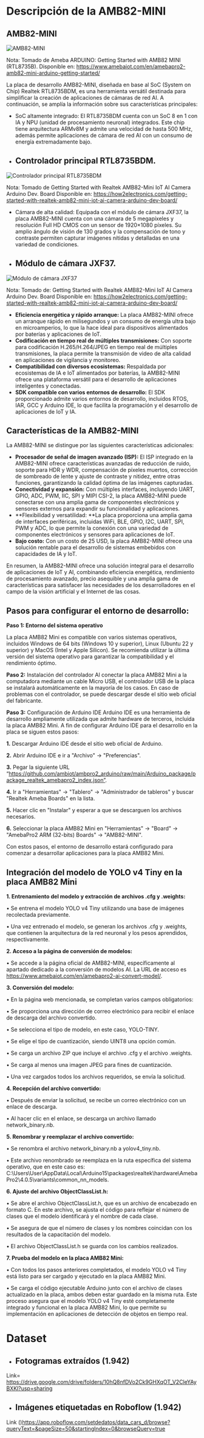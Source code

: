 # Descripción de la AMB82-MINI
## AMB82-MINI
![AMB82-MINI](https://github.com/KevinSandoval02/Speed_Detection/assets/104235535/51324c0c-405c-48ab-b07d-834e2ca1cd8b)

Nota: Tomado de Ameba ARDUINO: Getting Started with AMB82 MINI (RTL8735B).
Disponible en: https://www.amebaiot.com/en/amebapro2-amb82-mini-arduino-getting-started/

La placa de desarrollo AMB82-MINI, diseñada en base al SoC (System on Chip) Realtek RTL8735BDM, es una herramienta versátil destinada para simplificar la creación de aplicaciones de cámaras de red AI. A continuación, se amplía la información sobre sus características principales:
- SoC altamente integrado: El RTL8735BDM cuenta con un SoC 8 en 1 con IA y NPU (unidad de procesamiento neuronal) integrados. Este chip tiene arquitectura ARMv8M y admite una velocidad de hasta 500 MHz, además permite aplicaciones de cámara de red AI con un consumo de energía extremadamente bajo.

- ## Controlador principal RTL8735BDM.
![Controlador principal RTL8735BDM](https://github.com/KevinSandoval02/Speed_Detection/assets/104235535/fb8f5393-0e82-44ab-bbd1-40b70941bf2d)

Nota: Tomado de Getting Started with Realtek AMB82-Mini IoT AI Camera Arduino Dev. Board
Disponible en: https://how2electronics.com/getting-started-with-realtek-amb82-mini-iot-ai-camera-arduino-dev-board/

- Cámara de alta calidad: Equipada con el módulo de cámara JXF37, la placa AMB82-MINI cuenta con una cámara de 5 megapíxeles y resolución Full HD CMOS con un sensor de 1920×1080 píxeles. Su amplio ángulo de visión de 130 grados y la compensación de tono y contraste permiten capturar imágenes nítidas y detalladas en una variedad de condiciones.

- ## Módulo de cámara JXF37.
![Módulo de cámara JXF37](https://github.com/KevinSandoval02/Speed_Detection/assets/104235535/63046f8c-b944-4352-b686-14dfc8aa0965)

Nota: Tomado de: Getting Started with Realtek AMB82-Mini IoT AI Camera Arduino Dev. Board
Disponible en: https://how2electronics.com/getting-started-with-realtek-amb82-mini-iot-ai-camera-arduino-dev-board/

- **Eficiencia energética y rápido arranque:** La placa AMB82-MINI ofrece un arranque rápido en milisegundos y un consumo de energía ultra bajo en microamperios, lo que la hace ideal para dispositivos alimentados por baterías y aplicaciones de IoT.
- **Codificación en tiempo real de múltiples transmisiones:**
 Con soporte para codificación H.265/H.264/JPEG en tiempo real de múltiples transmisiones, la placa permite la transmisión de video de alta calidad en aplicaciones de vigilancia y monitoreo.
- **Compatibilidad con diversos ecosistemas:**
Respaldada por ecosistemas de IA e IoT alimentados por baterías, la AMB82-MINI ofrece una plataforma versátil para el desarrollo de aplicaciones inteligentes y conectadas.
- **SDK compatible con varios entornos de desarrollo:**
El SDK proporcionado admite varios entornos de desarrollo, incluidos RTOS, IAR, GCC y Arduino IDE, lo que facilita la programación y el desarrollo de aplicaciones de IoT y IA.

## Características de la AMB82-MINI
La AMB82-MINI se distingue por las siguientes características adicionales:
- **Procesador de señal de imagen avanzado (ISP):** El ISP integrado en la AMB82-MINI ofrece características avanzadas de reducción de ruido, soporte para HDR y WDR, compensación de píxeles muertos, corrección de sombreado de lente y ajuste de contraste y nitidez, entre otras funciones, garantizando la calidad óptima de las imágenes capturadas.
- **Conectividad y expansión:** Con múltiples interfaces, incluyendo UART, GPIO, ADC, PWM, IIC, SPI y MIPI CSI-2, la placa AMB82-MINI puede conectarse con una amplia gama de componentes electrónicos y sensores externos para expandir su funcionalidad y aplicaciones.
- **Flexibilidad y versatilidad: **La placa proporciona una amplia gama de interfaces periféricas, incluidas WiFi, BLE, GPIO, I2C, UART, SPI, PWM y ADC, lo que permite la conexión con una variedad de componentes electrónicos y sensores para aplicaciones de IoT.
- **Bajo costo:** Con un costo de 25 USD, la placa AMB82-MINI ofrece una solución rentable para el desarrollo de sistemas embebidos con capacidades de IA y IoT.

En resumen, la AMB82-MINI ofrece una solución integral para el desarrollo de aplicaciones de IoT y AI, combinando eficiencia energética, rendimiento de procesamiento avanzado, precio asequible y una amplia gama de características para satisfacer las necesidades de los desarrolladores en el campo de la visión artificial y el Internet de las cosas.

## Pasos para configurar el entorno de desarrollo:

**Paso 1: Entorno del sistema operativo**

La placa AMB82 Mini es compatible con varios sistemas operativos, incluidos Windows de 64 bits (Windows 10 y superior), Linux (Ubuntu 22 y superior) y MacOS (Intel y Apple Silicon). Se recomienda utilizar la última versión del sistema operativo para garantizar la compatibilidad y el rendimiento óptimo.

**Paso 2:** Instalación del controlador
Al conectar la placa AMB82 Mini a la computadora mediante un cable Micro USB, el controlador USB de la placa se instalará automáticamente en la mayoría de los casos. En caso de problemas con el controlador, se puede descargar desde el sitio web oficial del fabricante.

**Paso 3:** Configuración de Arduino IDE
Arduino IDE es una herramienta de desarrollo ampliamente utilizada que admite hardware de terceros, incluida la placa AMB82 Mini. A fin de configurar Arduino IDE para el desarrollo en la placa se siguen estos pasos:

**1.**	Descargar Arduino IDE desde el sitio web oficial de Arduino.

**2.**	Abrir Arduino IDE e ir a "Archivo" -> "Preferencias".

**3.**	Pegar la siguiente URL “https://github.com/ambiot/ambpro2_arduino/raw/main/Arduino_package/package_realtek_amebapro2_index.json”.

**4.**	Ir a "Herramientas" -> "Tablero" -> "Administrador de tableros" y buscar "Realtek Ameba Boards" en la lista.

**5.**	Hacer clic en "Instalar" y esperar a que se descarguen los archivos necesarios.

**6.**	Seleccionar la placa AMB82 Mini en "Herramientas" -> "Board" -> "AmebaPro2 ARM (32-bits) Boards" -> "AMB82-MINI".

Con estos pasos, el entorno de desarrollo estará configurado para comenzar a desarrollar aplicaciones para la placa AMB82 Mini.


## Integración del modelo de YOLO v4 Tiny en la placa AMB82 Mini

**1.	Entrenamiento del modelo y extracción de archivos .cfg y .weights:**

•	Se entrena el modelo YOLO v4 Tiny utilizando una base de imágenes recolectada previamente.

•	Una vez entrenado el modelo, se generan los archivos .cfg y .weights, que contienen la arquitectura de la red neuronal y los pesos aprendidos, respectivamente.

**2.	Acceso a la página de conversión de modelos:**

•	Se accede a la página oficial de AMB82-MINI, específicamente al apartado dedicado a la conversión de modelos AI. La URL de acceso es https://www.amebaiot.com/en/amebapro2-ai-convert-model/.

**3.	Conversión del modelo:**

•	En la página web mencionada, se completan varios campos obligatorios:

•	Se proporciona una dirección de correo electrónico para recibir el enlace de descarga del archivo convertido.

•	Se selecciona el tipo de modelo, en este caso, YOLO-TINY.

•	Se elige el tipo de cuantización, siendo UINT8 una opción común.

•	Se carga un archivo ZIP que incluye el archivo .cfg y el archivo .weights.

•	Se carga al menos una imagen JPEG para fines de cuantización.

•	Una vez cargados todos los archivos requeridos, se envía la solicitud.

**4.	Recepción del archivo convertido:**

•	Después de enviar la solicitud, se recibe un correo electrónico con un enlace de descarga.

•	Al hacer clic en el enlace, se descarga un archivo llamado network_binary.nb.

**5.	Renombrar y reemplazar el archivo convertido:**

•	Se renombra el archivo network_binary.nb a yolov4_tiny.nb.

•	Este archivo renombrado se reemplaza en la ruta específica del sistema operativo, que en este caso es: C:\Users\User\AppData\Local\Arduino15\packages\realtek\hardware\AmebaPro2\4.0.5\variants\common_nn_models.

**6.	Ajuste del archivo ObjectClassList.h:**

•	Se abre el archivo ObjectClassList.h, que es un archivo de encabezado en formato C. En este archivo, se ajusta el código para reflejar el número de clases que el modelo identificará y el nombre de cada clase.

•	Se asegura de que el número de clases y los nombres coincidan con los resultados de la capacitación del modelo.

•	El archivo ObjectClassList.h se guarda con los cambios realizados.

**7.	Prueba del modelo en la placa AMB82 Mini:**

•	Con todos los pasos anteriores completados, el modelo YOLO v4 Tiny está listo para ser cargado y ejecutado en la placa AMB82 Mini.

•	Se carga el código ejecutable Arduino junto con el archivo de clases actualizado en la placa, ambos deben estar guardado en la misma ruta.
Este proceso asegura que el modelo YOLO v4 Tiny esté completamente integrado y funcional en la placa AMB82 Mini, lo que permite su implementación en aplicaciones de detección de objetos en tiempo real.



# Dataset
-  ## Fotogramas extraídos (1.942)
Link= https://drive.google.com/drive/folders/10hQ8nfDVo2Ck9GHXqOT_V2CleYAyBXKl?usp=sharing
- ## Imágenes etiquetadas en Roboflow (1.942)
Link ()https://app.roboflow.com/setdedatos/data_cars_d/browse?queryText=&pageSize=50&startingIndex=0&browseQuery=true
